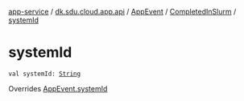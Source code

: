 [app-service](../../../index.md) / [dk.sdu.cloud.app.api](../../index.md) / [AppEvent](../index.md) / [CompletedInSlurm](index.md) / [systemId](./system-id.md)

# systemId

`val systemId: `[`String`](https://kotlinlang.org/api/latest/jvm/stdlib/kotlin/-string/index.html)

Overrides [AppEvent.systemId](../system-id.md)

